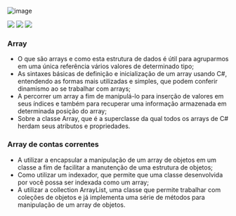 ![image](https://user-images.githubusercontent.com/98191980/194566349-1fda1152-4e33-449b-81e4-a036c1d2758b.png)

<img src="https://img.shields.io/static/v1?label=by&message=Alura&color=blue&style=for-the-badge"> <img src="https://img.shields.io/static/v1?label=Tech&message=.NET 6.0&color=7B68EE&style=for-the-badge&logo=.NET"> <img src="https://img.shields.io/static/v1?label=Tech&message=C%23&color=7B68EE&style=for-the-badge&logo=csharp">

### Array
- O que são arrays e como esta estrutura de dados é útil para agruparmos em uma única referência vários valores de determinado tipo;
- As sintaxes básicas de definição e inicialização de um array usando C#, entendendo as formas mais utilizadas e simples, que podem conferir dinamismo ao se trabalhar com arrays;
- A percorrer um array a fim de manipulá-lo para inserção de valores em seus índices e também para recuperar uma informação armazenada em determinada posição do array;
- Sobre a classe Array, que é a superclasse da qual todos os arrays de C# herdam seus atributos e propriedades.

### Array de contas correntes
- A utilizar a encapsular a manipulação de um array de objetos em um classe a fim de facilitar a manutenção de uma estrutura de objetos;
- Como utilizar um indexador, que permite que uma classe desenvolvida por você possa ser indexada como um array;
- A utilizar a collection ArrayList, uma classe que permite trabalhar com coleções de objetos e já implementa uma série de métodos para manipulação de um array de objetos.
